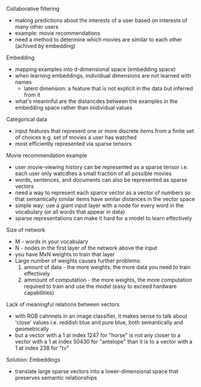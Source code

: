 Collaborative filtering
- making predictions about the interests of a user based on interests of many other users
- example: movie recommendations
- need a method to determine which movies are similar to each other (achived by embedding)

Embedding
- mapping examples into d-dimensional space (embedding space)
- when learning embeddings, individiual dimensions are not learned with names
    - latent dimension: a feature that is not explicit in the data but inferred from it
- what's meaninful are the distancdes between the examples in the embedding space rather than inidividual values

Categorical data
- input features that represent one or more discrete items from a finite set of choices
    e.g. set of movies a user has watched
- most efficiently represented via sparse tensors

Movie recommendation example
- user movie-viewing history can be represented as a sparse tensor i.e. each user only watcdhes a small fraction of all possible movies
- words, sentences, and documents can also be represented as sparse vectors
- need a way to represent each sparce vector as a vector of numbers so that semantically similar items have similar distances in the vector space
- simple way: use a giant input layer with a node for every word in the vocabulary (or all words that appear in data)
- sparse representations can make it hard for a model to learn effectively

Size of network
- M - words in your vocabulary
- N - nodes in the first layer of the network above the input
- you have MxN weights to train that layer
- Large number of weights causes further problems:
    1) amount of data - the more weights, the more data you need to train effectively
    2) ammount of computation - the more weights, the more computation required to train and use the model (easy to exceed hardware capabilities)

Lack of meaningful relations between vectors
- with RGB cahnnels in an image classifier, it makes sense to talk about 'close' values i.e. reddish blue and pure blue, both semantically and geometrically
- but a vector with a 1 at index 1247 for "horse" is not any closer to a vector with a 1 at index 50430 for "antelope" than it is to a vector with a 1 at index 238 for "tv"

Solution: Embeddings
- translate large sparse vectors into a lower-dimensional space that preserves semantic relationships

